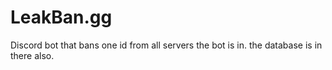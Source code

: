 # LeakBan.gg
Discord bot that bans one id from all servers the bot is in.
the database is in there also.
